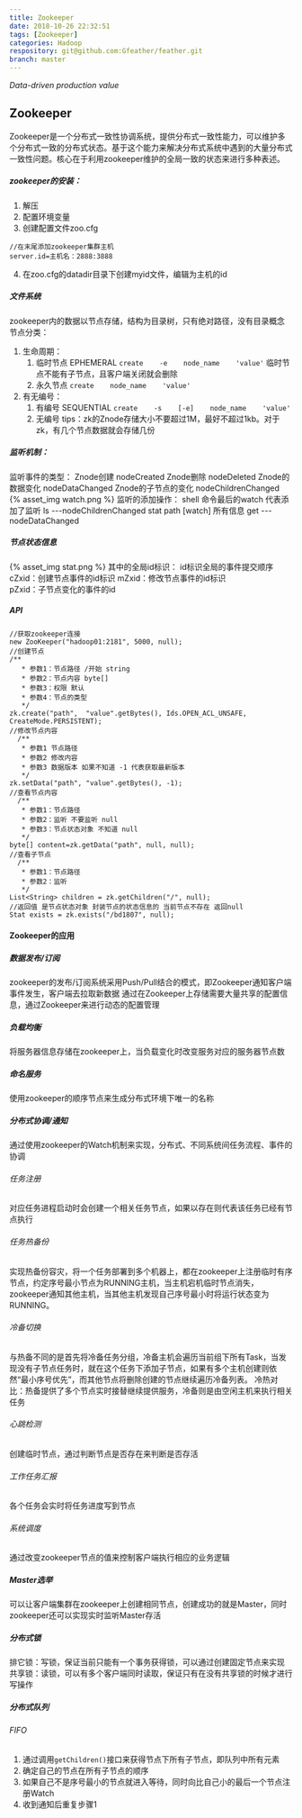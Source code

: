 ```yaml
---
title: Zookeeper
date: 2018-10-26 22:32:51
tags: [Zookeeper]
categories: Hadoop
respository: git@github.com:Gfeather/feather.git
branch: master
---
```


*Data-driven production value*

## Zookeeper
Zookeeper是一个分布式一致性协调系统，提供分布式一致性能力，可以维护多个分布式一致的分布式状态。基于这个能力来解决分布式系统中遇到的大量分布式一致性问题。核心在于利用zookeeper维护的全局一致的状态来进行多种表述。

##### zookeeper的安装：
1. 解压
2. 配置环境变量
3. 创建配置文件zoo.cfg
```
//在末尾添加zookeeper集群主机
server.id=主机名：2888:3888
```
4. 在zoo.cfg的datadir目录下创建myid文件，编辑为主机的id

##### 文件系统
zookeeper内的数据以节点存储，结构为目录树，只有绝对路径，没有目录概念
节点分类：
1. 生命周期：
    1. 临时节点    EPHEMERAL    `create    -e    node_name    'value'`
        临时节点不能有子节点，且客户端关闭就会删除
    2. 永久节点    `create    node_name    'value'`
2. 有无编号：
    1. 有编号    SEQUENTIAL    `create    -s    [-e]    node_name    'value'`
    2. 无编号
tips：zk的Znode存储大小不要超过1M，最好不超过1kb。对于zk，有几个节点数据就会存储几份

##### 监听机制：
监听事件的类型：
    Znode创建 nodeCreated
    Znode删除	nodeDeleted
    Znode的数据变化 nodeDataChanged
    Znode的子节点的变化 nodeChildrenChanged
{% asset_img watch.png %}
监听的添加操作：
    shell 命令最后的watch 代表添加了监听
    ls        ---nodeChildrenChanged
    stat path [watch]    所有信息
    get        ---nodeDataChanged


#####  节点状态信息
{% asset_img stat.png %}
其中的全局id标识：
id标识全局的事件提交顺序
    cZxid：创建节点事件的id标识
    mZxid：修改节点事件的id标识     
    pZxid：子节点变化的事件的id

##### API
```
//获取zookeeper连接
new ZooKeeper("hadoop01:2181", 5000, null);
//创建节点
/**
   * 参数1：节点路径 /开始 string
   * 参数2：节点内容 byte[]
   * 参数3：权限 默认  
   * 参数4：节点的类型
   */
zk.create("path",  "value".getBytes(), Ids.OPEN_ACL_UNSAFE, CreateMode.PERSISTENT);
//修改节点内容
  /**
   * 参数1 节点路径
   * 参数2 修改内容
   * 参数3 数据版本 如果不知道 -1 代表获取最新版本
   */
zk.setData("path", "value".getBytes(), -1);
//查看节点内容
  /**
   * 参数1：节点路径
   * 参数2：监听 不要监听 null
   * 参数3：节点状态对象 不知道 null
   */
byte[] content=zk.getData("path", null, null);
//查看子节点
  /**
   * 参数1：节点路径
   * 参数2：监听
   */
List<String> children = zk.getChildren("/", null);
//返回值 是节点状态对象 封装节点的状态信息的 当前节点不存在 返回null
Stat exists = zk.exists("/bd1807", null);
```

####    Zookeeper的应用

##### 数据发布/订阅
zookeeper的发布/订阅系统采用Push/Pull结合的模式，即Zookeeper通知客户端事件发生，客户端去拉取新数据
通过在Zookeeper上存储需要大量共享的配置信息，通过Zookeeper来进行动态的配置管理

##### 负载均衡
将服务器信息存储在zookeeper上，当负载变化时改变服务对应的服务器节点数

##### 命名服务
使用zookeeper的顺序节点来生成分布式环境下唯一的名称

##### 分布式协调/通知
通过使用zookeeper的Watch机制来实现，分布式、不同系统间任务流程、事件的协调
###### 任务注册
对应任务进程启动时会创建一个相关任务节点，如果以存在则代表该任务已经有节点执行
###### 任务热备份
实现热备份容灾，将一个任务部署到多个机器上，都在zookeeper上注册临时有序节点，约定序号最小节点为RUNNING主机，当主机宕机临时节点消失，zookeeper通知其他主机，当其他主机发现自己序号最小时将运行状态变为RUNNING。
###### 冷备切换
与热备不同的是首先将冷备任务分组，冷备主机会遍历当前组下所有Task，当发现没有子节点任务时，就在这个任务下添加子节点，如果有多个主机创建则依然“最小序号优先”，而其他节点将删除创建的节点继续遍历冷备列表。
冷热对比：热备提供了多个节点实时接替继续提供服务，冷备则是由空闲主机来执行相关任务
###### 心跳检测
创建临时节点，通过判断节点是否存在来判断是否存活
###### 工作任务汇报
各个任务会实时将任务进度写到节点
###### 系统调度
通过改变zookeeper节点的值来控制客户端执行相应的业务逻辑

##### Master选举
可以让客户端集群在zookeeper上创建相同节点，创建成功的就是Master，同时zookeeper还可以实现实时监听Master存活

##### 分布式锁

排它锁：写锁，保证当前只能有一个事务获得锁，可以通过创建固定节点来实现
共享锁：读锁，可以有多个客户端同时读取，保证只有在没有共享锁的时候才进行写操作

##### 分布式队列
###### FIFO
1. 通过调用`getChildren()`接口来获得节点下所有子节点，即队列中所有元素
2. 确定自己的节点在所有子节点的顺序
3. 如果自己不是序号最小的节点就进入等待，同时向比自己小的最后一个节点注册Watch
4. 收到通知后重复步骤1
